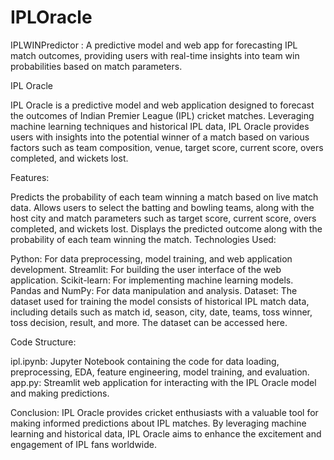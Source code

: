 # IPLOracle
IPLWINPredictor : A predictive model and web app for forecasting IPL match outcomes, providing users with real-time insights into team win probabilities based on match parameters.


IPL Oracle

IPL Oracle is a predictive model and web application designed to forecast the outcomes of Indian Premier League (IPL) cricket matches. Leveraging machine learning techniques and historical IPL data, IPL Oracle provides users with insights into the potential winner of a match based on various factors such as team composition, venue, target score, current score, overs completed, and wickets lost.

Features:

Predicts the probability of each team winning a match based on live match data.
Allows users to select the batting and bowling teams, along with the host city and match parameters such as target score, current score, overs completed, and wickets lost.
Displays the predicted outcome along with the probability of each team winning the match.
Technologies Used:

Python: For data preprocessing, model training, and web application development.
Streamlit: For building the user interface of the web application.
Scikit-learn: For implementing machine learning models.
Pandas and NumPy: For data manipulation and analysis.
Dataset:
The dataset used for training the model consists of historical IPL match data, including details such as match id, season, city, date, teams, toss winner, toss decision, result, and more. The dataset can be accessed here.

Code Structure:

ipl.ipynb: Jupyter Notebook containing the code for data loading, preprocessing, EDA, feature engineering, model training, and evaluation.
app.py: Streamlit web application for interacting with the IPL Oracle model and making predictions.

Conclusion:
IPL Oracle provides cricket enthusiasts with a valuable tool for making informed predictions about IPL matches. By leveraging machine learning and historical data, IPL Oracle aims to enhance the excitement and engagement of IPL fans worldwide.
